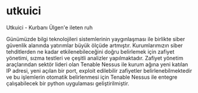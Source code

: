 # utkuici
Utkuici - Kurbanı Ülgen'e ileten ruh

Günümüzde bilgi teknolojileri sistemlerinin yaygınlaşması ile birlikte siber güvenlik alanında yatırımlar büyük ölçüde artmıştır. Kurumlarımızın siber tehditlerden ne kadar etkilenebileceğini doğru belirlemek için zafiyet yönetimi, sızma testleri ve çeşitli analizler yapılmaktadır. Zafiyet yönetim araçlarından sektör lideri olan Tenable Nessus ile kurum ağına yeni katılan IP adresi, yeni açılan bir port, exploit edilebilir zafiyetler belirlenebilmektedir ve bu işlemlerin otomatik belirlenmesi için Tenable Nessus ile entegre çalışabilecek bir python uygulaması geliştirilmiştir.

